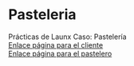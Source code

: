 # Pasteleria
 Prácticas de Launx Caso: Pastelería
 <br>
<a href="pastelcliente.html">Enlace página para el cliente</a>
<br>
<a href="pastelusuario.html">Enlace página para el pastelero</a>
